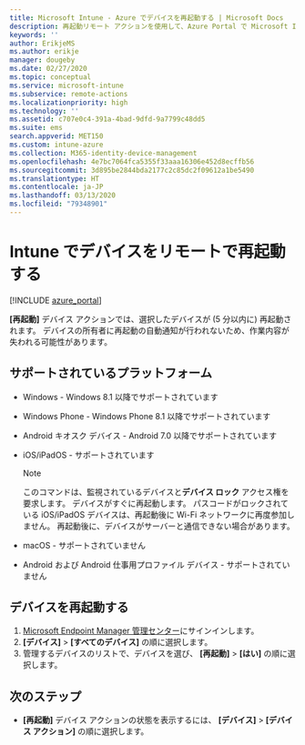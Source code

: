 ```yaml
---
title: Microsoft Intune - Azure でデバイスを再起動する | Microsoft Docs
description: 再起動リモート アクションを使用して、Azure Portal で Microsoft Intune を使用して Windows および iOS/iPadOS デバイスを再起動します。
keywords: ''
author: ErikjeMS
ms.author: erikje
manager: dougeby
ms.date: 02/27/2020
ms.topic: conceptual
ms.service: microsoft-intune
ms.subservice: remote-actions
ms.localizationpriority: high
ms.technology: ''
ms.assetid: c707e0c4-391a-4bad-9dfd-9a7799c48dd5
ms.suite: ems
search.appverid: MET150
ms.custom: intune-azure
ms.collection: M365-identity-device-management
ms.openlocfilehash: 4e7bc7064fca5355f33aaa16306e452d8ecffb56
ms.sourcegitcommit: 3d895be2844bda2177c2c85dc2f09612a1be5490
ms.translationtype: HT
ms.contentlocale: ja-JP
ms.lasthandoff: 03/13/2020
ms.locfileid: "79348901"
---
```

# <a name="remotely-restart-devices-with-intune"></a>Intune でデバイスをリモートで再起動する


[!INCLUDE [azure_portal](../includes/azure_portal.md)]

**[再起動]** デバイス アクションでは、選択したデバイスが (5 分以内に) 再起動されます。 デバイスの所有者に再起動の自動通知が行われないため、作業内容が失われる可能性があります。

## <a name="supported-platforms"></a>サポートされているプラットフォーム

- Windows - Windows 8.1 以降でサポートされています
- Windows Phone - Windows Phone 8.1 以降でサポートされています
- Android キオスク デバイス - Android 7.0 以降でサポートされています
- iOS/iPadOS - サポートされています

    > [!Note]  
    > このコマンドは、監視されているデバイスと**デバイス ロック** アクセス権を要求します。 デバイスがすぐに再起動します。 パスコードがロックされている iOS/iPadOS デバイスは、再起動後に Wi-Fi ネットワークに再度参加しません。 再起動後に、デバイスがサーバーと通信できない場合があります。
- macOS - サポートされていません
- Android および Android 仕事用プロファイル デバイス - サポートされていません

## <a name="restart-a-device"></a>デバイスを再起動する

1. [Microsoft Endpoint Manager 管理センター](https://go.microsoft.com/fwlink/?linkid=2109431)にサインインします。
3. **[デバイス]**  >  **[すべてのデバイス]** の順に選択します。
4. 管理するデバイスのリストで、デバイスを選び、 **[再起動]**  >  **[はい]** の順に選択します。

## <a name="next-steps"></a>次のステップ

- **[再起動]** デバイス アクションの状態を表示するには、 **[デバイス]**  >  **[デバイス アクション]** の順に選択します。
